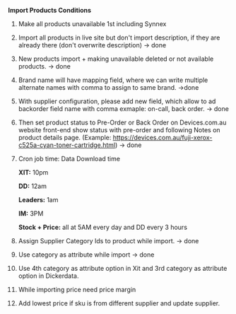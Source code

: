 **Import Products Conditions**
1) Make all products unavailable 1st including Synnex
2) Import all products in live site but don't import description,
   if they are already there (don't overwrite description) -> done
3) New products import + making unavailable deleted or not available products. -> done
4) Brand name will have mapping field, where we can write multiple
   alternate names with comma to assign to same brand. ->done
5) With supplier configuration, please add new field,
   which allow to ad backorder field name with comma exmaple: on-call, back order. -> done
6) Then set product status to Pre-Order or Back Order on Devices.com.au 
   website front-end show status with pre-order and following Notes on product details page. (Example: https://devices.com.au/fuji-xerox-c525a-cyan-toner-cartridge.html)
   -> done
7) Cron job time: Data Download time
   
   **XIT:** 10pm

   **DD:** 12am

   **Leaders:** 1am

   **IM:** 3PM

   **Stock + Price:** all at 5AM every day and DD every 3 hours
   
8) Assign Supplier Category Ids to product while import. -> done
9) Use category as attribute while import -> done
10) Use 4th category as attribute option in Xit and 3rd category as attribute option in Dickerdata.
11) While importing price need price margin 
12) Add lowest price if sku is from different supplier and update supplier.

